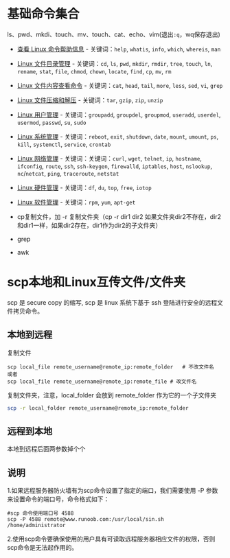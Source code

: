 # 基础命令集合

ls、pwd、mkdi、touch、mv、touch、cat、echo、vim(退出`:q`，wq保存退出)

- [查看 Linux 命令帮助信息](https://github.com/dunwu/linux-tutorial/blob/master/docs/linux/cli/linux-cli-help.md) - 关键词：`help`, `whatis`, `info`, `which`, `whereis`, `man`
- [Linux 文件目录管理](https://github.com/dunwu/linux-tutorial/blob/master/docs/linux/cli/linux-cli-dir.md) - 关键词：`cd`, `ls`, `pwd`, `mkdir`, `rmdir`, `tree`, `touch`, `ln`, `rename`, `stat`, `file`, `chmod`, `chown`, `locate`, `find`, `cp`, `mv`, `rm`
- [Linux 文件内容查看命令](https://github.com/dunwu/linux-tutorial/blob/master/docs/linux/cli/linux-cli-file.md) - 关键词：`cat`, `head`, `tail`, `more`, `less`, `sed`, `vi`, `grep`
- [Linux 文件压缩和解压](https://github.com/dunwu/linux-tutorial/blob/master/docs/linux/cli/linux-cli-file-compress.md) - 关键词：`tar`, `gzip`, `zip`, `unzip`
- [Linux 用户管理](https://github.com/dunwu/linux-tutorial/blob/master/docs/linux/cli/linux-cli-user.md) - 关键词：`groupadd`, `groupdel`, `groupmod`, `useradd`, `userdel`, `usermod`, `passwd`, `su`, `sudo`
- [Linux 系统管理](https://github.com/dunwu/linux-tutorial/blob/master/docs/linux/cli/linux-cli-system.md) - 关键词：`reboot`, `exit`, `shutdown`, `date`, `mount`, `umount`, `ps`, `kill`, `systemctl`, `service`, `crontab`
- [Linux 网络管理](https://github.com/dunwu/linux-tutorial/blob/master/docs/linux/cli/linux-cli-net.md) - 关键词：关键词：`curl`, `wget`, `telnet`, `ip`, `hostname`, `ifconfig`, `route`, `ssh`, `ssh-keygen`, `firewalld`, `iptables`, `host`, `nslookup`, `nc`/`netcat`, `ping`, `traceroute`, `netstat`
- [Linux 硬件管理](https://github.com/dunwu/linux-tutorial/blob/master/docs/linux/cli/linux-cli-hardware.md) - 关键词：`df`, `du`, `top`, `free`, `iotop`
- [Linux 软件管理](https://github.com/dunwu/linux-tutorial/blob/master/docs/linux/cli/linux-cli-software.md) - 关键词：`rpm`, `yum`, `apt-get`

- cp复制文件，加 -r 复制文件夹（cp -r dir1 dir2 如果文件夹dir2不存在，dir2和dir1一样，如果dir2存在，dir1作为dir2的子文件夹） 
- grep
- awk

# scp本地和Linux互传文件/文件夹 

scp 是 secure copy 的缩写, scp 是 linux 系统下基于 ssh 登陆进行安全的远程文件拷贝命令。

## 本地到远程

复制文件

```
scp local_file remote_username@remote_ip:remote_folder   # 不改文件名
或者 
scp local_file remote_username@remote_ip:remote_file # 改文件名
```

复制文件夹，注意，local_folder 会放到 remote_folder 作为它的一个子文件夹

~~~bash
scp -r local_folder remote_username@remote_ip:remote_folder 
~~~

## 远程到本地

本地到远程后面两参数掉个个

## 说明

1.如果远程服务器防火墙有为scp命令设置了指定的端口，我们需要使用 -P 参数来设置命令的端口号，命令格式如下：

```
#scp 命令使用端口号 4588
scp -P 4588 remote@www.runoob.com:/usr/local/sin.sh /home/administrator
```

2.使用scp命令要确保使用的用户具有可读取远程服务器相应文件的权限，否则scp命令是无法起作用的。